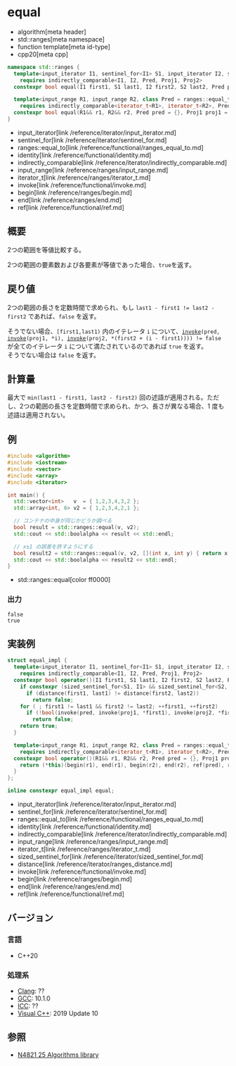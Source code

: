 # equal
* algorithm[meta header]
* std::ranges[meta namespace]
* function template[meta id-type]
* cpp20[meta cpp]

```cpp
namespace std::ranges {
  template<input_iterator I1, sentinel_for<I1> S1, input_iterator I2, sentinel_for<I2> S2, class Pred = ranges::equal_to, class Proj1 = identity, class Proj2 = identity>
    requires indirectly_comparable<I1, I2, Pred, Proj1, Proj2>
  constexpr bool equal(I1 first1, S1 last1, I2 first2, S2 last2, Pred pred = {}, Proj1 proj1 = {}, Proj2 proj2 = {});

  template<input_range R1, input_range R2, class Pred = ranges::equal_to, class Proj1 = identity, class Proj2 = identity>
    requires indirectly_comparable<iterator_t<R1>, iterator_t<R2>, Pred, Proj1, Proj2>
  constexpr bool equal(R1&& r1, R2&& r2, Pred pred = {}, Proj1 proj1 = {}, Proj2 proj2 = {});
}
```
- input_iterator[link /reference/iterator/input_iterator.md]
- sentinel_for[link /reference/iterator/sentinel_for.md]
- ranges::equal_to[link /reference/functional/ranges_equal_to.md]
- identity[link /reference/functional/identity.md]
- indirectly_comparable[link /reference/iterator/indirectly_comparable.md]
- input_range[link /reference/ranges/input_range.md]
- iterator_t[link /reference/ranges/iterator_t.md]
- invoke[link /reference/functional/invoke.md]
- begin[link /reference/ranges/begin.md]
- end[link /reference/ranges/end.md]
- ref[link /reference/functional/ref.md]

## 概要
2つの範囲を等値比較する。

2つの範囲の要素数および各要素が等値であった場合、`true`を返す。

## 戻り値
2つの範囲の長さを定数時間で求められ、もし `last1 - first1 != last2 - first2` であれば、`false` を返す。

そうでない場合、`[first1,last1)` 内のイテレータ `i` について、[`invoke`](/reference/functional/invoke.md)`(pred, `[`invoke`](/reference/functional/invoke.md)`(proj1, *i), `[`invoke`](/reference/functional/invoke.md)`(proj2, *(first2 + (i - first1)))) != false` が全てのイテレータ `i` について満たされているのであれば `true` を返す。  
そうでない場合は `false` を返す。

## 計算量

最大で `min(last1 - first1, last2 - first2)` 回の述語が適用される。ただし、2つの範囲の長さを定数時間で求められ、かつ、長さが異なる場合、1 度も述語は適用されない。

## 例
```cpp example
#include <algorithm>
#include <iostream>
#include <vector>
#include <array>
#include <iterator>

int main() {
  std::vector<int>   v  = { 1,2,3,4,3,2 };
  std::array<int, 6> v2 = { 1,2,3,4,2,1 };

  // コンテナの中身が同じかどうか調べる
  bool result = std::ranges::equal(v, v2);
  std::cout << std::boolalpha << result << std::endl;

  // x±1 の誤差を許すようにする
  bool result2 = std::ranges::equal(v, v2, [](int x, int y) { return x - 1 <= y && y <= x + 1; });
  std::cout << std::boolalpha << result2 << std::endl;
}
```
* std::ranges::equal[color ff0000]

### 出力
```
false
true
```


## 実装例

```cpp
struct equal_impl {
  template<input_iterator I1, sentinel_for<I1> S1, input_iterator I2, sentinel_for<I2> S2, class Pred = ranges::equal_to, class Proj1 = identity, class Proj2 = identity>
    requires indirectly_comparable<I1, I2, Pred, Proj1, Proj2>
  constexpr bool operator()(I1 first1, S1 last1, I2 first2, S2 last2, Pred pred = {}, Proj1 proj1 = {}, Proj2 proj2 = {}) {
    if constexpr (sized_sentinel_for<S1, I1> && sized_sentinel_for<S2, I2>)
      if (distance(first1, last1) != distance(first2, last2))
        return false;
    for ( ; first1 != last1 && first2 != last2; ++first1, ++first2)
      if (!bool(invoke(pred, invoke(proj1, *first1), invoke(proj2, *first2))))
        return false;
    return true;
  }

  template<input_range R1, input_range R2, class Pred = ranges::equal_to, class Proj1 = identity, class Proj2 = identity>
    requires indirectly_comparable<iterator_t<R1>, iterator_t<R2>, Pred, Proj1, Proj2>
  constexpr bool operator()(R1&& r1, R2&& r2, Pred pred = {}, Proj1 proj1 = {}, Proj2 proj2 = {}) {
    return (*this)(begin(r1), end(r1), begin(r2), end(r2), ref(pred), ref(proj1), ref(proj2));
  }
};

inline constexpr equal_impl equal;
```
- input_iterator[link /reference/iterator/input_iterator.md]
- sentinel_for[link /reference/iterator/sentinel_for.md]
- ranges::equal_to[link /reference/functional/ranges_equal_to.md]
- identity[link /reference/functional/identity.md]
- indirectly_comparable[link /reference/iterator/indirectly_comparable.md]
- input_range[link /reference/ranges/input_range.md]
- iterator_t[link /reference/ranges/iterator_t.md]
- sized_sentinel_for[link /reference/iterator/sized_sentinel_for.md]
- distance[link /reference/iterator/ranges_distance.md]
- invoke[link /reference/functional/invoke.md]
- begin[link /reference/ranges/begin.md]
- end[link /reference/ranges/end.md]
- ref[link /reference/functional/ref.md]

## バージョン
### 言語
- C++20

### 処理系
- [Clang](/implementation.md#clang): ??
- [GCC](/implementation.md#gcc): 10.1.0
- [ICC](/implementation.md#icc): ??
- [Visual C++](/implementation.md#visual_cpp): 2019 Update 10

## 参照
- [N4821 25 Algorithms library](https://timsong-cpp.github.io/cppwp/n4861/algorithms)
